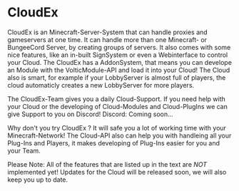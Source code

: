 # CloudEx
CloudEx is an Minecraft-Server-System that can handle proxies and gameservers at one time.
It can handle more than one Minecraft- or BungeeCord Server, by creating groups of servers.
It also comes with some nice features, like an in-built SignSystem or even a Webinterface 
to control your Cloud.
The CloudEx has a AddonSystem, that means you can develope an Module with the VolticModule-API
and load it into your Cloud!
The Cloud also is smart, for example if your LobbyServer is almost full of players,
the cloud automaticly creates a new LobbyServer for more players.

The CloudEx-Team gives you a daily Cloud-Support. If you need help with your Cloud 
or the developing of Cloud-Modules and Cloud-PlugIns we can give Support to you on Discord!
Discord: Coming soon...

Why don't you try CloudEx ?
It will safe you a lot of working time with your Minecraft-Network!
The Cloud-API also can help you with handleing all your Plug-Ins and Players,
it makes developing of Plug-Ins easier for you and your Team.

Please Note:
    All of the features that are listed up in the text are *NOT* implemented yet!
    Updates for the Cloud will be released soon, we will also keep you up to date.
